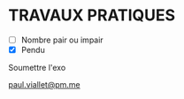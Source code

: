 # TRAVAUX PRATIQUES

- [ ] Nombre  pair ou impair
- [x] Pendu 

Soumettre  l'exo


paul.viallet@pm.me